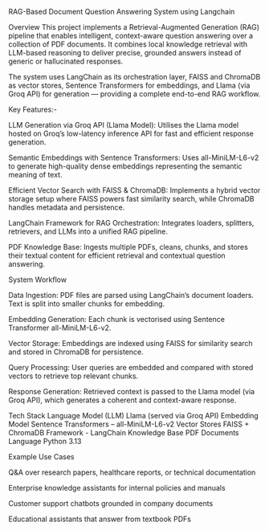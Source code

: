 RAG-Based Document Question Answering System using Langchain

Overview
This project implements a Retrieval-Augmented Generation (RAG) pipeline that enables intelligent, context-aware question answering over a collection of PDF documents. It combines local knowledge retrieval with LLM-based reasoning to deliver precise, grounded answers instead of generic or hallucinated responses.

The system uses LangChain as its orchestration layer, FAISS and ChromaDB as vector stores, Sentence Transformers for embeddings, and Llama (via Groq API) for generation — providing a complete end-to-end RAG workflow.

Key Features:-

LLM Generation via Groq API (Llama Model):
Utilises the Llama model hosted on Groq’s low-latency inference API for fast and efficient response generation.

Semantic Embeddings with Sentence Transformers:
Uses all-MiniLM-L6-v2 to generate high-quality dense embeddings representing the semantic meaning of text.

Efficient Vector Search with FAISS & ChromaDB:
Implements a hybrid vector storage setup where FAISS powers fast similarity search, while ChromaDB handles metadata and persistence.

LangChain Framework for RAG Orchestration:
Integrates loaders, splitters, retrievers, and LLMs into a unified RAG pipeline.

PDF Knowledge Base:
Ingests multiple PDFs, cleans, chunks, and stores their textual content for efficient retrieval and contextual question answering.

System Workflow

Data Ingestion:
PDF files are parsed using LangChain’s document loaders. Text is split into smaller chunks for embedding.

Embedding Generation:
Each chunk is vectorised using Sentence Transformer all-MiniLM-L6-v2.

Vector Storage:
Embeddings are indexed using FAISS for similarity search and stored in ChromaDB for persistence.

Query Processing:
User queries are embedded and compared with stored vectors to retrieve top relevant chunks.

Response Generation:
Retrieved context is passed to the Llama model (via Groq API), which generates a coherent and context-aware response.

Tech Stack
Language Model (LLM)	Llama (served via Groq API)
Embedding Model	Sentence Transformers – all-MiniLM-L6-v2
Vector Stores	FAISS + ChromaDB
Framework	- LangChain
Knowledge Base	PDF Documents
Language	Python 3.13

Example Use Cases

Q&A over research papers, healthcare reports, or technical documentation

Enterprise knowledge assistants for internal policies and manuals

Customer support chatbots grounded in company documents

Educational assistants that answer from textbook PDFs

